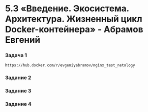 # 5.3 «Введение. Экосистема. Архитектура. Жизненный цикл Docker-контейнера» - Абрамов Евгений

### Задача 1
```
https://hub.docker.com/r/evgeniyabramov/nginx_test_netology
```
### Задание 2



### Задание 3




### Задание 4


